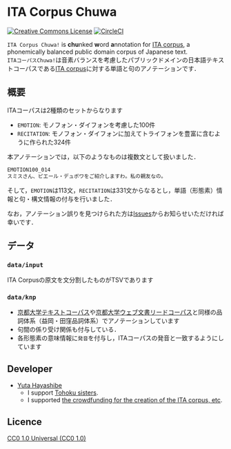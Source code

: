
# ITA Corpus Chuwa

<a rel="license" href="https://creativecommons.org/publicdomain/zero/1.0/"><img alt="Creative Commons License" style="border-width:0" src="https://licensebuttons.net/l/publicdomain/88x31.png" /></a>
[![CircleCI](https://circleci.com/gh/shirayu/ita-corpus-chuwa.svg?style=svg)](https://circleci.com/gh/shirayu/ita-corpus-chuwa)

``ITA Corpus Chuwa!`` is **chu**nked **w**ord **a**nnotation for [ITA corpus](https://github.com/mmorise/ita-corpus), a phonemically balanced public domain corpus of Japanese text.  
``ITAコーパスChuwa!``は音素バランスを考慮したパブリックドメインの日本語テキストコーパスである[ITA corpus](https://github.com/mmorise/ita-corpus)に対する単語と句のアノテーションです．

## 概要

ITAコーパスは2種類のセットからなります

- ``EMOTION``: モノフォン・ダイフォンを考慮した100件
- ``RECITATION``: モノフォン・ダイフォンに加えてトライフォンを豊富に含むように作られた324件

本アノテーションでは，以下のようなものは複数文として扱いました．

```txt
EMOTION100_014
スミスさん、ピエール・デュボワをご紹介しますわ。私の親友なの。
```

そして，``EMOTION``は113文，``RECITATION``は331文からなるとし，単語（形態素）情報と句・構文情報の付与を行いました．

なお，アノテーション誤りを見つけられた方は[Issues](https://github.com/shirayu/ita-corpus-chuwa/issues)からお知らせいただければ幸いです．

## データ

### ``data/input``

ITA Corpusの原文を文分割したものがTSVであります

### ``data/knp``

- [京都大学テキストコーパス](https://nlp.ist.i.kyoto-u.ac.jp/index.php?%E4%BA%AC%E9%83%BD%E5%A4%A7%E5%AD%A6%E3%83%86%E3%82%AD%E3%82%B9%E3%83%88%E3%82%B3%E3%83%BC%E3%83%91%E3%82%B9)や[京都大学ウェブ文書リードコーパス](https://nlp.ist.i.kyoto-u.ac.jp/index.php?KWDLC)と同様の品詞体系（益岡・田窪品詞体系）でアノテーションしています
- 句間の係り受け関係も付与している．
- 各形態素の意味情報に``発音``を付与し，ITAコーパスの発音と一致するようにしています

## Developer

- [Yuta Hayashibe](https://github.com/shirayu)
    - I support [Tohoku sisters](https://zunko.jp/).
    - I supported [the crowdfunding for the creation of the ITA corpus, etc](https://greenfunding.jp/pub/projects/3891).

## Licence

[CC0 1.0 Universal (CC0 1.0)](https://creativecommons.org/publicdomain/zero/1.0/)
